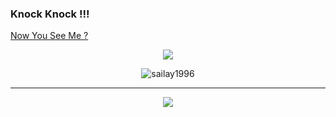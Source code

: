 ### Knock Knock !!!
<!-- 
Birth Name : Sai Wynn Myat 
-->
[Now You See Me ?](https://n0wyousee.me/)


<!-- ##### - Valen also known as sailay
-->
<p align="center">
    <a href="https://x.com/404death"><img src="https://img.shields.io/twitter/follow/404death?style=&logo=twitter&logoColor=ffffff&labelColor=1a1a1a"></a>
</p>

<p align="center"> <img src="https://komarev.com/ghpvc/?username=sailay1996&label=Profile%20views&color=000000&style=flat" alt="sailay1996" /> </p>

---

<p align="center">

<a href="https://github.com/sailay1996/sailay1996">
  <img align="center" src="https://github-stats-alpha.vercel.app/api?username=sailay1996&cc=000&tc=fff&ic=fff&bc=000" />
</a>
<!--
<a href="https://github.com/sailay1996/sailay1996">
  <img align="center" src="https://github-readme-stats.vercel.app/api/top-langs/?username=sailay1996"/>
</a>
-->
</p>

<!--
**sailay1996/sailay1996** is a ✨ _special_ ✨ repository because its `README.md` (this file) appears on your GitHub profile.

Here are some ideas to get you started:

- 🔭 I’m currently working on ...
- 🌱 I’m currently learning ...
- 👯 I’m looking to collaborate on ...
- 🤔 I’m looking for help with ...
- 💬 Ask me about ...
- 📫 How to reach me: ...
- 😄 Pronouns: ...
- ⚡ Fun fact: ...
-->



